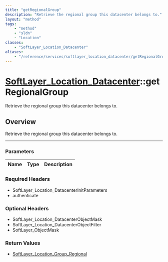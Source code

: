 ```yaml
---
title: "getRegionalGroup"
description: "Retrieve the regional group this datacenter belongs to."
layout: "method"
tags:
    - "method"
    - "sldn"
    - "Location"
classes:
    - "SoftLayer_Location_Datacenter"
aliases:
    - "/reference/services/softlayer_location_datacenter/getRegionalGroup"
---
```

# [SoftLayer_Location_Datacenter](/reference/services/SoftLayer_Location_Datacenter)::getRegionalGroup


Retrieve the regional group this datacenter belongs to.


## Overview 
Retrieve the regional group this datacenter belongs to.

-----

### Parameters 
|Name | Type | Description |
| --- | --- | --- |


### Required Headers
* SoftLayer_Location_DatacenterInitParameters
* authenticate


### Optional Headers
* SoftLayer_Location_DatacenterObjectMask
* SoftLayer_Location_DatacenterObjectFilter
* SoftLayer_ObjectMask

### Return Values
* <a href='/reference/datatypes/SoftLayer_Location_Group_Regional'>SoftLayer_Location_Group_Regional </a>




